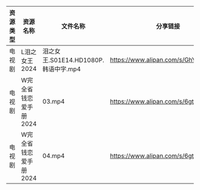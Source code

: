 | 资源类型 | 资源名称          | 文件名称                         | 分享链接                                 | 更新时间                |
| ---- | ------------- | ---------------------------- | ------------------------------------ | ------------------- |
| 电视剧  | L泪之女王2024     | 泪之女王.S01E14.HD1080P.韩语中字.mp4 | https://www.alipan.com/s/GhYLZdpMfQz | 2024-04-22 00:05:25 |
| 电视剧  | W完全省钱恋爱手册2024 | 03.mp4                       | https://www.alipan.com/s/6gtSZmCtHmc | 2024-04-22 00:05:45 |
| 电视剧  | W完全省钱恋爱手册2024 | 04.mp4                       | https://www.alipan.com/s/6gtSZmCtHmc | 2024-04-22 00:05:44 |
